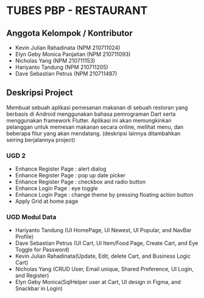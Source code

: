 # TUBES PBP - RESTAURANT

## Anggota Kelompok / Kontributor

- Kevin Julian Rahadinata (NPM 210711024)
- Elyn Geby Monica Panjaitan (NPM 210711093)
- Nicholas Yang (NPM 210711153)
- Hariyanto Tandung (NPM 210711205)
- Dave Sebastian Petrus (NPM 210711487)

## Deskripsi Project

Membuat sebuah aplikasi pemesanan makanan di sebuah restoran yang berbasis di Android menggunakan bahasa pemrograman Dart serta menggunakan framework Flutter. Aplikasi ini akan memungkinkan pelanggan untuk memesan makanan secara online, melihat menu, dan beberapa fitur yang akan mendatang. (deskripsi lainnya ditambahkan seiring berjalannya project)

### UGD 2

- Enhance Register Page : alert dialog
- Enhance Register Page : pop up date picker
- Enhance Register Page : checkbox and radio button
- Enhance Login Page : eye toggle
- Enhance Login Page : change theme by pressing floating action button
- Apply Grid at home page

### UGD Modul Data
- Hariyanto Tandung (UI HomePage, UI Newest, UI Popular, and NavBar Profile)
- Dave Sebastian Petrus (UI Cart, UI Item/Food Page, Create Cart, and Eye Toggle for Password)
- Kevin Julian Rahadinata(Update, Edit, delete Cart, and Business Logic Cart)
- Nicholas Yang (CRUD User, Email unique, Shared Preference, UI Login, and Register)  
- Elyn Geby Monica(SqlHelper user at Cart, UI design in Figma, and Snackbar in Login)
